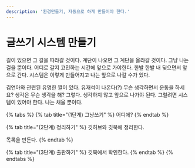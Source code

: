 ```yaml
---
description: '환경만들기, 자동으로 하게 만들어야 한다.'
---
```


# 글쓰기 시스템 만들기

길이 있으면 그 길을 따라갈 것이다. 계단이 나오면 그 계단을 올라갈 것이다. 그냥 나는 걸을 뿐이다. 어디로 갈지 고민하는 시간에 앞으로 가야한다. 한발 한발 내 딪으면서 앞으로 간다. 시스템은 이렇게 만들어지고 나는 앞으로 나갈 수가 있다.

김연아와 관련된 유명한 짤이 있다. 유재석이 나온다\(?\) 무슨 생각하면서 운동을 하세요? 생각은 무슨 생각을 해? 그렇다. 생각하지 않고 앞으로 나가야 된다. 그럴려면 시스템이 있어야 한다. 나는 채울 뿐이다.

{% tabs %}
{% tab title="\(1단계\) 그냥쓰기" %}
어디에? 
{% endtab %}

{% tab title="\(2단계\) 정리하기" %}
깃허브와 깃북에 정리한다.

목록을 만든다.
{% endtab %}

{% tab title="\(3단계\) 출판하기" %}
깃북에서 확인한다.
{% endtab %}
{% endtabs %}

